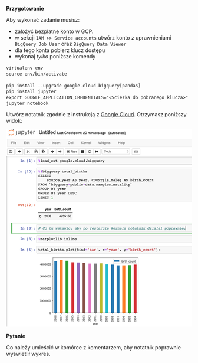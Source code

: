 **Przygotowanie**

Aby wykonać zadanie musisz:
- założyć bezpłatne konto w GCP. 
- w sekcji `IAM >> Service accounts` utwórz konto z uprawnieniami `BigQuery Job User` oraz `BigQuery Data Viewer`
- dla tego konta pobierz klucz dostępu
- wykonaj *tylko* poniższe komendy
```
virtualenv env
source env/bin/activate

pip install --upgrade google-cloud-bigquery[pandas]
pip install jupyter
export GOOGLE_APPLICATION_CREDENTIALS="<Sciezka do pobranego klucza>"
jupyter notebook
```
Utwórz notatnik zgodnie z instrukcją z [Google Cloud](https://cloud.google.com/bigquery/docs/visualize-jupyter). Otrzymasz poniższy widok:

![Notatnik Jupyter](img/jupyter.png)

**Pytanie**

Co należy umieścić w komórce z komentarzem, aby notatnik poprawnie wyświetlił wykres.
